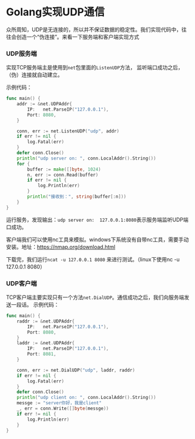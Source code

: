 # Golang实现UDP通信
众所周知，UDP是无连接的，所以并不保证数据的稳定性。我们实现代码中，往往会创造一个“伪连接”。来看一下服务端和客户端实现方式
### UDP服务端
实现TCP服务端主是使用到`net`包里面的`ListenUDP`方法， 监听端口成功之后，（伪）连接就自动建立。
  
示例代码：
```go
func main() {
	addr := &net.UDPAddr{
		IP:   net.ParseIP("127.0.0.1"),
		Port: 8080,
	}

	conn, err := net.ListenUDP("udp", addr)
	if err != nil {
		log.Fatal(err)
	}
	defer conn.Close()
	println("udp server on: ", conn.LocalAddr().String())
	for {
		buffer := make([]byte, 1024)
		n, err := conn.Read(buffer)
		if err != nil {
			log.Println(err)
		}
		println("接收到：", string(buffer[:n]))
	}
}
```
运行服务，发现输出：```udp server on:  127.0.0.1:8080```表示服务端监听UDP端口成功。

客户端我们可以使用nc工具来模拟。windows下系统没有自带nc工具，需要手动安装。地址：https://nmap.org/download.html

下载完，我们运行`ncat -u 127.0.0.1 8080` 来进行测试。（linux下使用nc -u 127.0.0.1 8080）

### UDP客户端
TCP客户端主要实现只有一个方法`net.DialUDP`。通信成功之后，我们向服务端发送一段话。
示例代码：
```go
func main() {
	raddr := &net.UDPAddr{
		IP:   net.ParseIP("127.0.0.1"),
		Port: 8080,
	}
	laddr := &net.UDPAddr{
		IP:   net.ParseIP("127.0.0.1"),
		Port: 8081,
	}

	conn, err := net.DialUDP("udp", laddr, raddr)
	if err != nil {
		log.Fatal(err)
	}
	defer conn.Close()
	println("udp client on: ", conn.LocalAddr().String())
	messge := "server你好，我是client"
	_, err = conn.Write([]byte(messge))
	if err != nil {
		log.Println(err)
	}
}
``` 